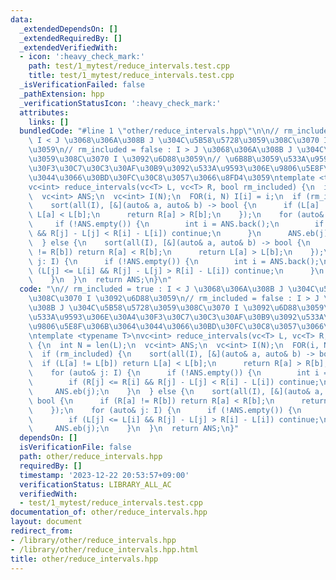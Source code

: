 ```yaml
---
data:
  _extendedDependsOn: []
  _extendedRequiredBy: []
  _extendedVerifiedWith:
  - icon: ':heavy_check_mark:'
    path: test/1_mytest/reduce_intervals.test.cpp
    title: test/1_mytest/reduce_intervals.test.cpp
  _isVerificationFailed: false
  _pathExtension: hpp
  _verificationStatusIcon: ':heavy_check_mark:'
  attributes:
    links: []
  bundledCode: "#line 1 \"other/reduce_intervals.hpp\"\n\n// rm_included = true :\
    \ I < J \u3068\u306A\u308B J \u304C\u5B58\u5728\u3059\u308C\u3070 I \u3092\u6D88\
    \u3059\n// rm_included = false : I > J \u3068\u306A\u308B J \u304C\u5B58\u5728\
    \u3059\u308C\u3070 I \u3092\u6D88\u3059\n// \u6B8B\u3059\u533A\u9593\u306E\u30A4\
    \u30F3\u30C7\u30C3\u30AF\u30B9\u3092\u533A\u9593\u306E\u9806\u5E8F\u306B\u3064\
    \u3044\u3066\u30BD\u30FC\u30C8\u3057\u3066\u8FD4\u3059\ntemplate <typename T>\n\
    vc<int> reduce_intervals(vc<T> L, vc<T> R, bool rm_included) {\n  int N = len(L);\n\
    \  vc<int> ANS;\n  vc<int> I(N);\n  FOR(i, N) I[i] = i;\n  if (rm_included) {\n\
    \    sort(all(I), [&](auto& a, auto& b) -> bool {\n      if (L[a] != L[b]) return\
    \ L[a] < L[b];\n      return R[a] > R[b];\n    });\n    for (auto& j: I) {\n \
    \     if (!ANS.empty()) {\n        int i = ANS.back();\n        if (R[j] <= R[i]\
    \ && R[j] - L[j] < R[i] - L[i]) continue;\n      }\n      ANS.eb(j);\n    }\n\
    \  } else {\n    sort(all(I), [&](auto& a, auto& b) -> bool {\n      if (R[a]\
    \ != R[b]) return R[a] < R[b];\n      return L[a] > L[b];\n    });\n    for (auto&\
    \ j: I) {\n      if (!ANS.empty()) {\n        int i = ANS.back();\n        if\
    \ (L[j] <= L[i] && R[j] - L[j] > R[i] - L[i]) continue;\n      }\n      ANS.eb(j);\n\
    \    }\n  }\n  return ANS;\n}\n"
  code: "\n// rm_included = true : I < J \u3068\u306A\u308B J \u304C\u5B58\u5728\u3059\
    \u308C\u3070 I \u3092\u6D88\u3059\n// rm_included = false : I > J \u3068\u306A\
    \u308B J \u304C\u5B58\u5728\u3059\u308C\u3070 I \u3092\u6D88\u3059\n// \u6B8B\u3059\
    \u533A\u9593\u306E\u30A4\u30F3\u30C7\u30C3\u30AF\u30B9\u3092\u533A\u9593\u306E\
    \u9806\u5E8F\u306B\u3064\u3044\u3066\u30BD\u30FC\u30C8\u3057\u3066\u8FD4\u3059\
    \ntemplate <typename T>\nvc<int> reduce_intervals(vc<T> L, vc<T> R, bool rm_included)\
    \ {\n  int N = len(L);\n  vc<int> ANS;\n  vc<int> I(N);\n  FOR(i, N) I[i] = i;\n\
    \  if (rm_included) {\n    sort(all(I), [&](auto& a, auto& b) -> bool {\n    \
    \  if (L[a] != L[b]) return L[a] < L[b];\n      return R[a] > R[b];\n    });\n\
    \    for (auto& j: I) {\n      if (!ANS.empty()) {\n        int i = ANS.back();\n\
    \        if (R[j] <= R[i] && R[j] - L[j] < R[i] - L[i]) continue;\n      }\n \
    \     ANS.eb(j);\n    }\n  } else {\n    sort(all(I), [&](auto& a, auto& b) ->\
    \ bool {\n      if (R[a] != R[b]) return R[a] < R[b];\n      return L[a] > L[b];\n\
    \    });\n    for (auto& j: I) {\n      if (!ANS.empty()) {\n        int i = ANS.back();\n\
    \        if (L[j] <= L[i] && R[j] - L[j] > R[i] - L[i]) continue;\n      }\n \
    \     ANS.eb(j);\n    }\n  }\n  return ANS;\n}"
  dependsOn: []
  isVerificationFile: false
  path: other/reduce_intervals.hpp
  requiredBy: []
  timestamp: '2023-12-22 20:53:57+09:00'
  verificationStatus: LIBRARY_ALL_AC
  verifiedWith:
  - test/1_mytest/reduce_intervals.test.cpp
documentation_of: other/reduce_intervals.hpp
layout: document
redirect_from:
- /library/other/reduce_intervals.hpp
- /library/other/reduce_intervals.hpp.html
title: other/reduce_intervals.hpp
---
```

